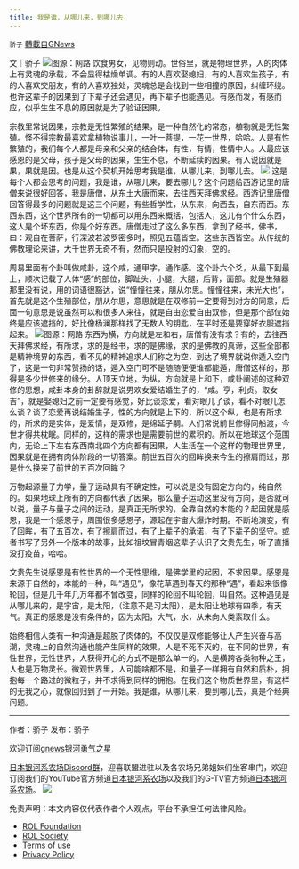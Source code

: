 ```yaml
---
title: 我是谁，从哪儿来，到哪儿去
---
```

`骄子` [轉載自GNews](https://gnews.org/zh-hans/1705594/)

文｜骄子
![](https://assets.gnews.org/wp-content/uploads/2021/11/截屏2021-11-29-22.53.14.png)图源：网路
饮食男女，见物则动。世俗里，就是物理世界，人的肉体上有灵魂的承载，不会显得枯燥单调。有的人喜欢娶媳妇，有的人喜欢生孩子，有的人喜欢交朋友，有的人喜欢独处，灵魂总是会找到一些相撞的原因，纠缠环绕。也许这辈子的因果到了下辈子还会遇见，再下辈子也能遇见。有感而发，有感而应，似乎生生不息的原因就是为了验证因果。

宗教里常说因果，宗教是无性繁殖的结果，是一种自然化的常态，植物就是无性繁殖。怪不得宗教最喜欢拿植物说事儿，一叶一菩提，一花一世界，哈哈。人是有性繁殖的，我们每个人都是母亲和父亲的结合体，有性，有情，性情中人。人最应该感恩的是父母，孩子是父母的因果，生生不息，不断延续的因果。有人说因就是果，果就是因。也是从这个契机开始思考我是谁，从哪儿来，到哪儿去。
![](https://assets.gnews.org/wp-content/uploads/2021/11/srchttp-_img1.artron.net_auction_2015_art506709_d_art5067090219.jpgreferhttp-_img1.artron.netapp2002sizef999910000qa80n0g0nfmtjpeg.jpg)
这是每个人都会思考的问题，我是谁，从哪儿来，要去哪儿？这个问题给西游记里的唐僧来说很好回答，我是唐僧，从东土大唐而来，去往西天拜佛求经。西游记里唐僧回答得最多的问题就是这三个问题，有些哲学性，从东来，向西去，自东而西。东西东西，这个世界所有的一切都可以用东西来概括，包括人，这儿有个什么东西，这人是个坏东西，你是个好东西。唐僧走过了这么多东西，拿到了经书，佛书，曰：观自在菩萨，行深波若波罗密多时，照见五蕴皆空。这些东西皆空。从传统的佛教理论来讲，大千世界无奇不有，然而只是投射的幻象，空的。

周易里面有个卦叫做咸卦，这个咸，通甲字，通作感。这个卦六个爻，从最下到最上，顺次记载了人体“感”的部位，脚趾头，小腿，大腿，后背，面部。就是生殖器那里没有说，用的词语很豁达，说“憧憧往来，朋从尔思。憧憧往来，未光大也”，首先就是这个生殖部位，朋从尔思，意思就是在双修前一定要得到对方的同意，后面一句意思是说虽然可以和很多人来往，就是自由恋爱自由双修，但是那个部位始终是应该遮挡的，好比像杨澜那样找了无数人的钥匙，在平时还是要穿好衣服遮挡起来。
![](https://assets.gnews.org/wp-content/uploads/2021/11/1495407545499863.jpg)图源：网路
东西为横，方向就是左和右，唐僧有没有求？有的，去往西天拜佛求经，有所求，求的是经书，求的是佛缘，求的是佛教的真谛，这些全部都是精神境界的东西，看不见的精神追求人们称之为空，到达了境界就说你遁入空门了，这是一句非常赞扬的话，遁入空门可不是随随便便谁都能遁，唐僧这样的，那得是多少世修来的缘分。人顶天立地，为纵，方向就是上和下，咸卦阐述的这种双修的思想，咸卦本身的卦辞就是说男欢女爱结婚生子的，“咸。亨，利贞。取女吉”，就是娶媳妇之前一定要有感觉，好比谈恋爱，看对眼儿了谈，看不对眼儿怎么谈？谈了恋爱再说结婚生子，性的方向就是上下的，所以这个纵，也是有所求的，所求的是实体，是爱情，是双修，是绵延子嗣。人们常说前世修得同船渡，今世才得共枕眠。同样的，这样的需求也是需要前世的累积的。所以在地球这个范围内，无论上下左右东西南北四个方向都有因果，人生活在一个这样的物理世界里，因果就是在拥有肉体阶段的一切答案。前世五百次的回眸换来今生的擦肩而过，那是什么换来了前世的五百次回眸？

万物起源量子力学，量子运动具有不确定性，可以说是没有固定方向的，纯自然的。如果地球上所有的方向都代表了因果，那么量子运动这里没有方向，是否就可以说，量子与量子之间的运动，是真正无所求的，全靠自然的本能的？起因就是感恩，我是一个感恩子，周围很多感恩子，源起在宇宙大爆炸时期。不断地演变，有了回眸，有了五百次，有了擦肩而过，有了上辈子的承诺，有了下辈子的坚守。或者书写了另外一个版本的故事，比如祖坟冒青烟这辈子认识了文贵先生，听了直播没打疫苗，哈哈。

文贵先生说感恩是有性世界的一个无性思维，是佛学里的起因，不求因果。感恩是来源于自然的，本能的一种，叫“遇见”，像花草遇到春天的那种“遇”，看起来很像轮回，但是几千年几万年都不曾改变，同样的轮回不叫轮回，叫自然。这种遇见是从哪儿来的，是宇宙，是太阳，（注意不是习太阳），是太阳让地球有四季，有天气。真正的感恩是没有条件的，因为太阳，大气，水，从未向人类索取什么。

始终相信人类有一种沟通是超脱了肉体的，不仅仅是双修能够让人产生兴奋与高潮，灵魂上的自然沟通也能产生同样的效果。人是不死不灭的，在不同的世界，有性世界，无性世界，人获得开心的方式不是那么单一的。人是横跨各类物种之王，人也是万物灵长。微观世界里，人可能啥都不是，和量子一样拥有自然和质朴，拥抱每一个路过的微粒子，并不求得到同样的拥抱。在我们这个物质世界里，有这样的无我之心，就像回归到了一开始。我是谁，从哪儿来，要到哪儿去，真是个经典问题。

* * *

作者：骄子
发布：骄子

欢迎订阅[gnews银河勇气之星](https://gnews.org/zh-hans/author/yinyongqi/)

[日本银河系农场Discord群](https://discord.com/channels/805765245758472202/851632878567948351)，迎喜联盟进驻以及各农场兄弟姐妹们坐客串门，欢迎订阅我们的YouTube官方频道[日本银河系农场](https://www.youtube.com/channel/UCBxQlg5lsW4CgsspKSrZEFA)以及我们的G-TV官方频道[日本银河系农场](https://gtv.org/user/60c0168b8ce6da73c416c24b#home)。
![](https://assets.gnews.org/wp-content/uploads/2021/09/欢迎战友回家.jpeg)
 

免责声明：本文内容仅代表作者个人观点，平台不承担任何法律风险。

- [ROL Foundation](https://rolfoundation.org/)
- [ROL Society](https://rolsociety.org/)
- [Terms of use](https://gnews.org/terms-of-use-3/)
- [Privacy Policy](https://gnews.org/privacy-policy/)
